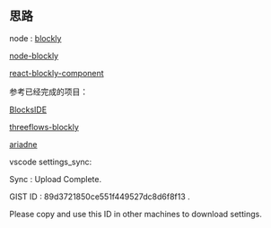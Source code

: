 ## 思路
node : 
[blockly](https://github.com/google/blockly)

[node-blockly](https://github.com/mo4islona/node-blockly/blob/master/test/browser/index.js)

[react-blockly-component](https://github.com/patientslikeme/react-blockly-component)

参考已经完成的项目：

[BlocksIDE](https://github.com/JC-Orozco/BlocksIDE)

[threeflows-blockly](https://github.com/mit-teaching-systems-lab/threeflows-blockly/blob/8ea104feb83df3f35c2438018abfa8dff4d029bb/ui/src/BlocklyContainer.js)

[ariadne](https://github.com/melbings/ariadne/blob/205ebd53cfda94c76f72a202b446499502261127/src/app/js/Components/BlocklyComponent.js)


vscode settings_sync:  

Sync : Upload Complete. 

GIST ID : 89d3721850ce551f449527dc8d6f8f13 . 

Please copy and use this ID in other machines to download settings.
